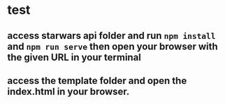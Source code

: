 # test


## access starwars api folder and run `npm install` and `npm run serve` then open your browser with the given URL in your terminal
## access the template folder and open the index.html in your browser.
